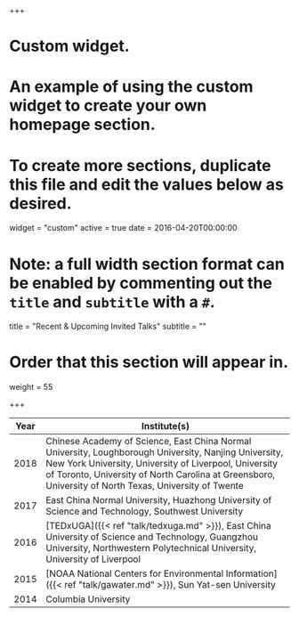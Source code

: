 +++
# Custom widget.
# An example of using the custom widget to create your own homepage section.
# To create more sections, duplicate this file and edit the values below as desired.
widget = "custom"
active = true
date = 2016-04-20T00:00:00

# Note: a full width section format can be enabled by commenting out the `title` and `subtitle` with a `#`.
title = "Recent & Upcoming Invited Talks"
subtitle = ""

# Order that this section will appear in.
weight = 55



+++

Year|Institute(s)|
----|------|
2018|Chinese Academy of Science, East China Normal University, Loughborough University, Nanjing University, New York University, University of Liverpool, University of Toronto, University of North Carolina at Greensboro, University of North Texas, University of Twente
2017|East China Normal University, Huazhong University of Science and Technology, Southwest University
2016|[TEDxUGA]({{< ref "talk/tedxuga.md" >}}), East China University of Science and Technology, Guangzhou University, Northwestern Polytechnical University, University of Liverpool
2015|[NOAA National Centers for Environmental Information]({{< ref "talk/gawater.md" >}}), Sun Yat-sen University
2014|Columbia University